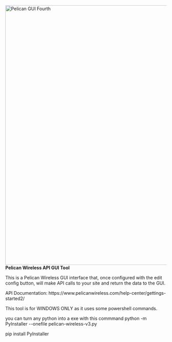<img width="898" height="809" alt="Pelican GUI Fourth" src="https://github.com/user-attachments/assets/5151d259-f4a7-4026-a929-5a4ec8e7849b" />
<strong>Pelican Wireless API GUI Tool</strong>
<p>This is a Pelican Wireless GUI interface that, once configured with the edit config button, will make API calls to your site and return the data to the GUI.</p>
API Documentation: https://www.pelicanwireless.com/help-center/gettings-started2/
<p></p>This tool is for WINDOWS ONLY as it uses some powershell commands.</p>

<p>you can turn any python into a exe with this commmand python -m PyInstaller --onefile pelican-wireless-v3.py</p>
<p>pip install PyInstaller</p>
